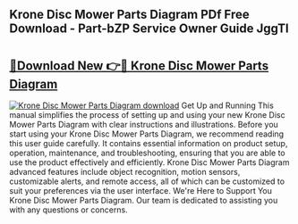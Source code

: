 ## Krone Disc Mower Parts Diagram PDf Free Download - Part-bZP Service Owner Guide JggTl

# <h2><a href="http://dfly328.blite.top/?on=Krone+Disc+Mower+Parts+Diagram">🔗Download New 👉🔴 Krone Disc Mower Parts Diagram</a></h2>

[![Krone Disc Mower Parts Diagram download](https://i.imgur.com/lujVjoI.png)](http://dfly328.blite.top/?on=Krone+Disc+Mower+Parts+Diagram)
Get Up and Running This manual simplifies the process of setting up and using your new Krone Disc Mower Parts Diagram with clear instructions and illustrations. Before you start using your Krone Disc Mower Parts Diagram, we recommend reading this user guide carefully. It contains essential information on product setup, operation, maintenance, and troubleshooting, ensuring that you are able to use the product effectively and efficiently. Krone Disc Mower Parts Diagram advanced features include object recognition, motion sensors, customizable alerts, and remote access, all of which can be customized to suit your preferences via the user interface. We're Here to Support You Krone Disc Mower Parts Diagram. Our team is dedicated to assisting you with any questions or concerns.
